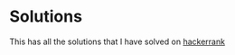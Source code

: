 # Solutions
This has all the solutions that I have solved on [hackerrank](https:///www.hackerrank.com)
